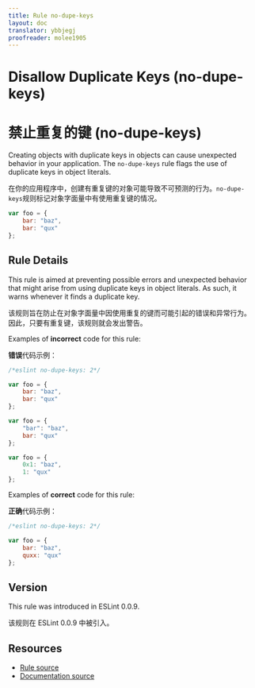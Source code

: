```yaml
---
title: Rule no-dupe-keys
layout: doc
translator: ybbjegj
proofreader: molee1905
---
```

<!-- Note: No pull requests accepted for this file. See README.md in the root directory for details. -->

# Disallow Duplicate Keys (no-dupe-keys)

# 禁止重复的键 (no-dupe-keys)

Creating objects with duplicate keys in objects can cause unexpected behavior in your application. The `no-dupe-keys` rule flags the use of duplicate keys in object literals.

在你的应用程序中，创建有重复键的对象可能导致不可预测的行为。`no-dupe-keys`规则标记对象字面量中有使用重复键的情况。

```js
var foo = {
    bar: "baz",
    bar: "qux"
};
```

## Rule Details

This rule is aimed at preventing possible errors and unexpected behavior that might arise from using duplicate keys in object literals. As such, it warns whenever it finds a duplicate key.

该规则旨在防止在对象字面量中因使用重复的键而可能引起的错误和异常行为。 因此，只要有重复键，该规则就会发出警告。

Examples of **incorrect** code for this rule:

**错误**代码示例：

```js
/*eslint no-dupe-keys: 2*/

var foo = {
    bar: "baz",
    bar: "qux"
};

var foo = {
    "bar": "baz",
    bar: "qux"
};

var foo = {
    0x1: "baz",
    1: "qux"
};
```

Examples of **correct** code for this rule:

**正确**代码示例：

```js
/*eslint no-dupe-keys: 2*/

var foo = {
    bar: "baz",
    quxx: "qux"
};
```

## Version

This rule was introduced in ESLint 0.0.9.

该规则在 ESLint 0.0.9 中被引入。

## Resources

* [Rule source](https://github.com/eslint/eslint/tree/master/lib/rules/no-dupe-keys.js)
* [Documentation source](https://github.com/eslint/eslint/tree/master/docs/rules/no-dupe-keys.md)
